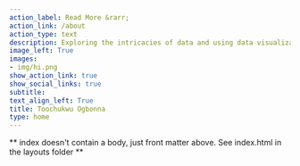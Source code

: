 ```yaml
---
action_label: Read More &rarr;
action_link: /about
action_type: text
description: Exploring the intricacies of data and using data visualization as a medium for storytelling.
image_left: True
images:
- img/hi.png
show_action_link: true
show_social_links: true
subtitle: 
text_align_left: True
title: Toochukwu Ogbonna
type: home
---
```


** index doesn't contain a body, just front matter above.
See index.html in the layouts folder **
